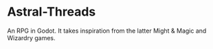 # Astral-Threads
An RPG in Godot. It takes inspiration from the latter Might & Magic and Wizardry games.
